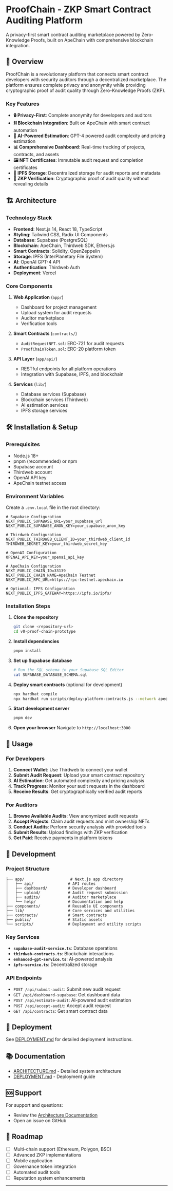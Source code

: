 # ProofChain - ZKP Smart Contract Auditing Platform

A privacy-first smart contract auditing marketplace powered by Zero-Knowledge Proofs, built on ApeChain with comprehensive blockchain integration.

## 🚀 Overview

ProofChain is a revolutionary platform that connects smart contract developers with security auditors through a decentralized marketplace. The platform ensures complete privacy and anonymity while providing cryptographic proof of audit quality through Zero-Knowledge Proofs (ZKP).

### Key Features

- **🔒 Privacy-First**: Complete anonymity for developers and auditors
- **⛓️ Blockchain Integration**: Built on ApeChain with smart contract automation
- **🎯 AI-Powered Estimation**: GPT-4 powered audit complexity and pricing estimation
- **📊 Comprehensive Dashboard**: Real-time tracking of projects, contracts, and assets
- **🖼️ NFT Certificates**: Immutable audit request and completion certificates
- **💾 IPFS Storage**: Decentralized storage for audit reports and metadata
- **🔐 ZKP Verification**: Cryptographic proof of audit quality without revealing details

## 🏗️ Architecture

### Technology Stack

- **Frontend**: Next.js 14, React 18, TypeScript
- **Styling**: Tailwind CSS, Radix UI Components
- **Database**: Supabase (PostgreSQL)
- **Blockchain**: ApeChain, Thirdweb SDK, Ethers.js
- **Smart Contracts**: Solidity, OpenZeppelin
- **Storage**: IPFS (InterPlanetary File System)
- **AI**: OpenAI GPT-4 API
- **Authentication**: Thirdweb Auth
- **Deployment**: Vercel

### Core Components

1. **Web Application** (`app/`)
   - Dashboard for project management
   - Upload system for audit requests
   - Auditor marketplace
   - Verification tools

2. **Smart Contracts** (`contracts/`)
   - `AuditRequestNFT.sol`: ERC-721 for audit requests
   - `ProofChainToken.sol`: ERC-20 platform token

3. **API Layer** (`app/api/`)
   - RESTful endpoints for all platform operations
   - Integration with Supabase, IPFS, and blockchain

4. **Services** (`lib/`)
   - Database services (Supabase)
   - Blockchain services (Thirdweb)
   - AI estimation services
   - IPFS storage services

## 🛠️ Installation & Setup

### Prerequisites

- Node.js 18+ 
- pnpm (recommended) or npm
- Supabase account
- Thirdweb account
- OpenAI API key
- ApeChain testnet access

### Environment Variables

Create a `.env.local` file in the root directory:

```env
# Supabase Configuration
NEXT_PUBLIC_SUPABASE_URL=your_supabase_url
NEXT_PUBLIC_SUPABASE_ANON_KEY=your_supabase_anon_key

# Thirdweb Configuration
NEXT_PUBLIC_THIRDWEB_CLIENT_ID=your_thirdweb_client_id
THIRDWEB_SECRET_KEY=your_thirdweb_secret_key

# OpenAI Configuration
OPENAI_API_KEY=your_openai_api_key

# ApeChain Configuration
NEXT_PUBLIC_CHAIN_ID=33139
NEXT_PUBLIC_CHAIN_NAME=ApeChain Testnet
NEXT_PUBLIC_RPC_URL=https://rpc-testnet.apechain.io

# Optional: IPFS Configuration
NEXT_PUBLIC_IPFS_GATEWAY=https://ipfs.io/ipfs/
```

### Installation Steps

1. **Clone the repository**
   ```bash
   git clone <repository-url>
   cd v0-proof-chain-prototype
   ```

2. **Install dependencies**
   ```bash
   pnpm install
   ```

3. **Set up Supabase database**
   ```bash
   # Run the SQL schema in your Supabase SQL Editor
   cat SUPABASE_DATABASE_SCHEMA.sql
   ```

4. **Deploy smart contracts** (optional for development)
   ```bash
   npx hardhat compile
   npx hardhat run scripts/deploy-platform-contracts.js --network apechain-testnet
   ```

5. **Start development server**
   ```bash
   pnpm dev
   ```

6. **Open your browser**
   Navigate to `http://localhost:3000`

## 📱 Usage

### For Developers

1. **Connect Wallet**: Use Thirdweb to connect your wallet
2. **Submit Audit Request**: Upload your smart contract repository
3. **AI Estimation**: Get automated complexity and pricing analysis
4. **Track Progress**: Monitor your audit requests in the dashboard
5. **Receive Results**: Get cryptographically verified audit reports

### For Auditors

1. **Browse Available Audits**: View anonymized audit requests
2. **Accept Projects**: Claim audit requests and mint ownership NFTs
3. **Conduct Audits**: Perform security analysis with provided tools
4. **Submit Results**: Upload findings with ZKP verification
5. **Get Paid**: Receive payments in platform tokens

## 🔧 Development

### Project Structure

```
├── app/                    # Next.js app directory
│   ├── api/               # API routes
│   ├── dashboard/         # Developer dashboard
│   ├── upload/            # Audit request submission
│   ├── audits/            # Auditor marketplace
│   └── help/              # Documentation and help
├── components/            # Reusable UI components
├── lib/                   # Core services and utilities
├── contracts/             # Smart contracts
├── public/                # Static assets
└── scripts/               # Deployment and utility scripts
```

### Key Services

- **`supabase-audit-service.ts`**: Database operations
- **`thirdweb-contracts.ts`**: Blockchain interactions
- **`enhanced-gpt-service.ts`**: AI-powered analysis
- **`ipfs-service.ts`**: Decentralized storage

### API Endpoints

- `POST /api/submit-audit`: Submit new audit request
- `GET /api/dashboard-supabase`: Get dashboard data
- `POST /api/estimate-audit`: AI-powered audit estimation
- `POST /api/accept-audit`: Accept audit request
- `GET /api/contracts`: Get smart contract data

## 🚀 Deployment

See [DEPLOYMENT.md](./DEPLOYMENT.md) for detailed deployment instructions.

## 📚 Documentation

- [ARCHITECTURE.md](./ARCHITECTURE.md) - Detailed system architecture
- [DEPLOYMENT.md](./DEPLOYMENT.md) - Deployment guide


## 🆘 Support

For support and questions:
- Review the [Architecture Documentation](./ARCHITECTURE.md)
- Open an issue on GitHub

## 🔮 Roadmap

- [ ] Multi-chain support (Ethereum, Polygon, BSC)
- [ ] Advanced ZKP implementations
- [ ] Mobile application
- [ ] Governance token integration
- [ ] Automated audit tools
- [ ] Reputation system enhancements

---
